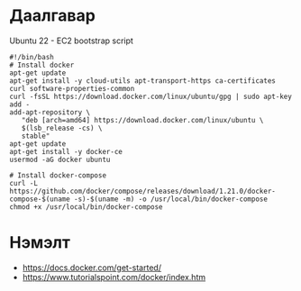 # Даалгавар

Ubuntu 22 - EC2 
bootstrap script

```
#!/bin/bash
# Install docker
apt-get update
apt-get install -y cloud-utils apt-transport-https ca-certificates curl software-properties-common
curl -fsSL https://download.docker.com/linux/ubuntu/gpg | sudo apt-key add -
add-apt-repository \
   "deb [arch=amd64] https://download.docker.com/linux/ubuntu \
   $(lsb_release -cs) \
   stable"
apt-get update
apt-get install -y docker-ce
usermod -aG docker ubuntu

# Install docker-compose
curl -L https://github.com/docker/compose/releases/download/1.21.0/docker-compose-$(uname -s)-$(uname -m) -o /usr/local/bin/docker-compose
chmod +x /usr/local/bin/docker-compose
```


# Нэмэлт
- https://docs.docker.com/get-started/
- https://www.tutorialspoint.com/docker/index.htm
